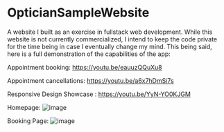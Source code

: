 # OpticianSampleWebsite

A website I built as an exercise in fullstack web development. While this website is not currently commercialized, I intend to keep the code private for the time being
in case I eventually change my mind. This being said, here is a full demonstration of the capabilities of the app:

Appointment booking: https://youtu.be/eauuzQQuXu8

Appointment cancellations: https://youtu.be/a6x7hDmSi7s 

Responsive Design Showcase : https://youtu.be/YyN-YO0KJGM

Homepage: ![image](https://user-images.githubusercontent.com/94123711/218322955-6df2bdce-205f-4fb7-9d0b-6ac3506a0a32.png)

Booking Page: ![image](https://user-images.githubusercontent.com/94123711/218322986-f1189eb6-6075-4690-a812-8e93930294c9.png)


